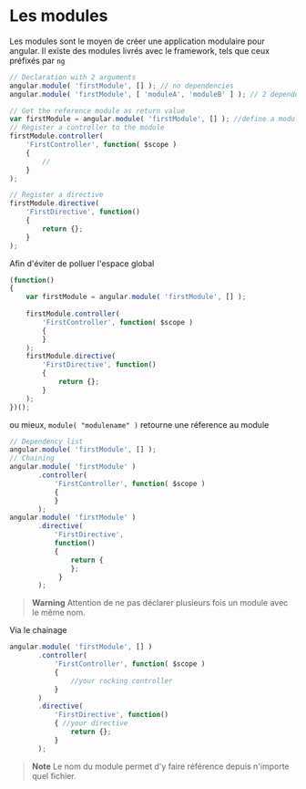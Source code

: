 # Les modules

Les modules sont le moyen de créer une application modulaire pour angular.
Il existe des modules livrés avec le framework, tels que ceux préfixés par `ng` 

```javascript
// Declaration with 2 arguments
angular.module( 'firstModule', [] ); // no dependencies
angular.module( 'firstModule', [ 'moduleA', 'moduleB' ] ); // 2 dependencies

// Get the reference module as return value
var firstModule = angular.module( 'firstModule', [] ); //define a module
// Register a controller to the module
firstModule.controller(
	'FirstController', function( $scope )
	{
		//
	}
);

// Register a directive
firstModule.directive(
	'FirstDirective', function()
	{
		return {};
	}
);
``` 

Afin d'éviter de polluer l'espace global
 
```javascript
(function()
{
	var firstModule = angular.module( 'firstModule', [] );
	
	firstModule.controller(
		'FirstController', function( $scope )
		{
		}
	);
	firstModule.directive(
		'FirstDirective', function()
		{
			return {};
		}
	);
})();
```

ou mieux, `module( "modulename" )` retourne une réference au module 

```javascript
// Dependency list
angular.module( 'firstModule', [] );
// Chaining
angular.module( 'firstModule' )
       .controller(
	       'FirstController', function( $scope )
	       {
	       }
       );
angular.module( 'firstModule' )
       .directive(
	       'FirstDirective',
	       function()
	       { 
		       return {
	           };
			}
       );
```

> **Warning** Attention de ne pas déclarer plusieurs fois un module avec le même nom.

Via le chainage

```javascript
angular.module( 'firstModule', [] )
       .controller(
	       'FirstController', function( $scope )
	       {
		       //your rocking controller
	       }
       )
       .directive(
	       'FirstDirective', function()
	       { //your directive
		       return {};
	       }
       );
``` 

  
> **Note** Le nom du module permet d'y faire référence depuis n'importe quel fichier.   
